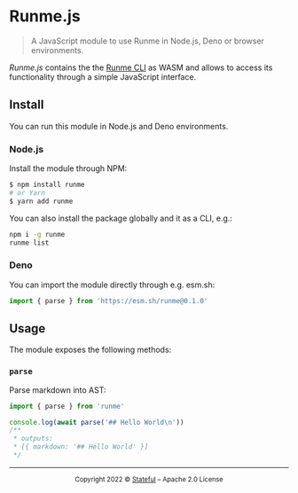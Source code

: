 # Runme.js

> A JavaScript module to use Runme in Node.js, Deno or browser environments.

_Runme.js_ contains the the [Runme CLI](https://github.com/stateful/runme) as WASM and allows to access its functionality through a simple JavaScript interface.

## Install

You can run this module in Node.js and Deno environments.

### Node.js

Install the module through NPM:

```sh
$ npm install runme
# or Yarn
$ yarn add runme
```

You can also install the package globally and it as a CLI, e.g.:

```sh
npm i -g runme
runme list
```

### Deno

You can import the module directly through e.g. esm.sh:

```ts
import { parse } from 'https://esm.sh/runme@0.1.0'
```

## Usage

The module exposes the following methods:

### `parse`

Parse markdown into AST:

```ts
import { parse } from 'runme'

console.log(await parse('## Hello World\n'))
/**
 * outputs:
 * [{ markdown: '## Hello World' }]
 */
```

---

<p align="center"><small>Copyright 2022 © <a href="http://stateful.com/">Stateful</a> – Apache 2.0 License</small></p>
